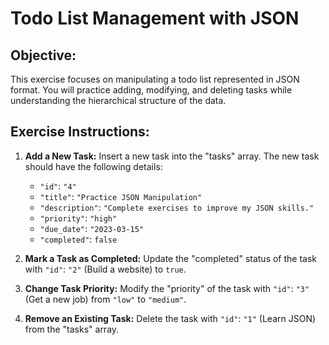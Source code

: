 #  Todo List Management with JSON

## Objective:
This exercise focuses on manipulating a todo list represented in JSON format. You will practice adding, modifying, and deleting tasks while understanding the hierarchical structure of the data.

## Exercise Instructions:

1. **Add a New Task:** Insert a new task into the "tasks" array. The new task should have the following details:
    -  `"id"`: `"4"`
    - `"title"`: `"Practice JSON Manipulation"` 
    - `"description"`: `"Complete exercises to improve my JSON skills."`
    - `"priority"`: `"high"`
    - `"due_date"`: `"2023-03-15"`
    - `"completed"`: `false`

2. **Mark a Task as Completed:** Update the "completed" status of the task with  `"id"`: `"2"` (Build a website) to `true`.

3. **Change Task Priority:** Modify the "priority" of the task with `"id"`: `"3"` (Get a new job) from `"low"` to `"medium"`. 


4. **Remove an Existing Task:** Delete the task with  `"id"`: `"1"` (Learn JSON) from the "tasks" array.

